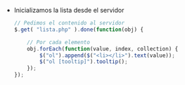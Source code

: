 - Inicializamos la lista desde el servidor

    ```javascript
    // Pedimos el contenido al servidor
    $.get( "lista.php" ).done(function(obj) {

        // Por cada elemento
        obj.forEach(function(value, index, collection) {
            $("ol").append($("<li></li>").text(value));
            $("ol [tooltip]").tooltip();
        });
    });
    ```
